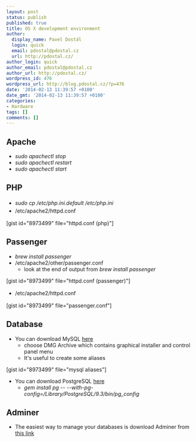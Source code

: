 ```yaml
---
layout: post
status: publish
published: true
title: OS X development environment
author:
  display_name: Pavel Dostál
  login: quick
  email: pdostal@pdostal.cz
  url: http://pdostal.cz/
author_login: quick
author_email: pdostal@pdostal.cz
author_url: http://pdostal.cz/
wordpress_id: 476
wordpress_url: http://blog.pdostal.cz/?p=476
date: '2014-02-13 11:39:57 +0100'
date_gmt: '2014-02-13 11:39:57 +0100'
categories:
- Hardware
tags: []
comments: []
---
```

<h2>Apache</h2>
<ul>
<li><em>sudo apachectl stop</em></li>
<li><em>sudo apachectl restart</em></li>
<li><em>sudo apachectl start</em></li>
</ul>
<h2>PHP</h2>
<ul>
<li><em><span style="line-height: 1.5em;">sudo cp /etc/php.ini.default /etc/php.ini</span></em></li>
<li><span style="line-height: 1.5em;">/etc/apache2/httpd.conf</span></li>
</ul>
<p>[gist id="8973499" file="httpd.conf (php)"]</p>
<h2>Passenger</h2>
<ul>
<li><em>brew install passenger</em></li>
<li>/etc/apache2/other/passenger.conf
<ul>
<li>look at the end of output from <em>brew install passenger</em></li>
</ul>
</li>
</ul>
<p>[gist id="8973499" file="httpd.conf (passenger)"]</p>
<ul>
<li><span style="line-height: 1.5em;">/etc/apache2/httpd.conf</span></li>
</ul>
<p>[gist id="8973499" file="passenger.conf"]</p>
<h2>Database</h2>
<ul>
<li>You can download MySQL <a href="http://dev.mysql.com/downloads/mysql/">here</a>
<ul>
<li>choose DMG Archive which contains graphical installer and control panel menu</li>
<li>It's useful to create some aliases</li>
</ul>
</li>
</ul>
<p>[gist id="8973499" file="mysql aliases"]</p>
<ul>
<li>You can download PostgreSQL <a href="http://www.postgresql.org/download/macosx/">here</a>
<ul>
<li><em>gem install pg -- --with-pg-config=/Library/PostgreSQL/9.3/bin/pg_config</em></li>
</ul>
</li>
</ul>
<h2>Adminer</h2>
<ul>
<li>The easiest way to manage your databases is download Adminer from <a href="http://www.adminer.org">this link</a></li>
</ul>

